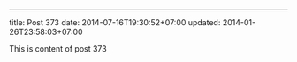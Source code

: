 ---
title: Post 373
date: 2014-07-16T19:30:52+07:00
updated: 2014-01-26T23:58:03+07:00

This is content of post 373